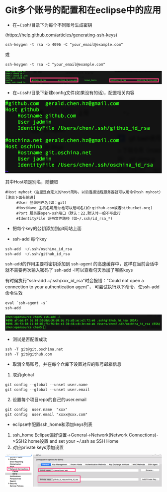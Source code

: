 # Git多个账号的配置和在eclipse中的应用


+ 在~/.ssh/目录下为每个不同账号生成密钥 

(https://help.github.com/articles/generating-ssh-keys)

```
ssh-keygen -t rsa -b 4096 -C "your_email@example.com"
```
或
```
ssh-keygen -t rsa -C "your_email@example.com"
```
![image](https://github.com/jadmin/notes/blob/master/assets/0001.png?raw=true)


+ 在~/.ssh/目录下新建config文件(如果没有的话)，配置相关内容

![image](https://github.com/jadmin/notes/blob/master/assets/0002.png?raw=true)

其中Host项是别名，随便取
```
#Host myhost（这里是自定义的host简称，以后连接远程服务器就可以用命令ssh myhost）[注意下面有缩进]
     #User 登录用户名(如：git)
     #HostName 主机名可用ip也可以是域名(如:github.com或者bitbucket.org)
     #Port 服务器open-ssh端口（默认：22,默认时一般不写此行
     #IdentityFile 证书文件路径（如~/.ssh/id_rsa_*)
```

+ 把每个key的公钥添加到git网站上面

+ ssh-add 每个key
```
ssh-add  ~/.ssh/oschina_id_rsa
ssh-add  ~/.ssh/github_id_rsa
```

ssh-add的作用主要将密钥添加到 ssh-agent 的高速缓存中，这样在当前会话中就不需要再次输入密码了
ssh-add -l可以查看句天添加了哪些keys

有时候执行"ssh-add ~/.ssh/xxx_id_rsa"时会报错："Could not open a connection to your authentication agent"，
可尝试执行以下命令，使ssh-add命令生效
```
eval `ssh-agent -s`
ssh-add
```


![image](https://github.com/jadmin/notes/blob/master/assets/0003.png?raw=true)

+ 测试是否配置成功
```
ssh -T git@git.oschina.net
ssh -T git@github.com
```

+ 取消全局账号，并在每个仓库下设置对应的账号邮箱信息
1. 取消global
```
git config --global --unset user.name
git config --global --unset user.email
```

2. 设置每个项目repo的自己的user.email
```
git config  user.name  "xxx"
git config  user.email "xxxx@xxx.com"
```

+ eclipse中配置ssh_home和添加keys列表
1. ssh_home
Eclipse偏好设置->General->Network(Network Connections)->SSH2 home设置 and set your ~/.ssh as SSH Home
2. 对应private keys添加设置
 
![image](https://github.com/jadmin/notes/blob/master/assets/0004.png?raw=true)

